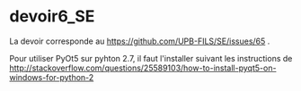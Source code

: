 # devoir6_SE
La devoir corresponde au https://github.com/UPB-FILS/SE/issues/65 . 

Pour utiliser PyOt5 sur pyhton 2.7, il faut l'installer suivant les instructions de http://stackoverflow.com/questions/25589103/how-to-install-pyqt5-on-windows-for-python-2
